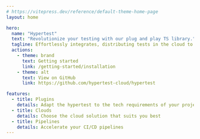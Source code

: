 ```yaml
---
# https://vitepress.dev/reference/default-theme-home-page
layout: home

hero:
  name: "Hypertest"
  text: "Revolutionize your testing with our plug and play TS library."
  tagline: Effortlessly integrates, distributing tests in the cloud to cut runtime to just your slowest test. Exceptionally affordable for fast, cost-effective development.
  actions:
    - theme: brand
      text: Getting started
      link: /getting-started/installation
    - theme: alt
      text: View on GitHub
      link: https://github.com/hypertest-cloud/hypertest

features:
  - title: Plugins
    details: Adapt the hypertest to the tech requirements of your project.
  - title: Clouds
    details: Choose the cloud solution that suits you best
  - title: Pipelines
    details: Accelerate your CI/CD pipelines
---
```

